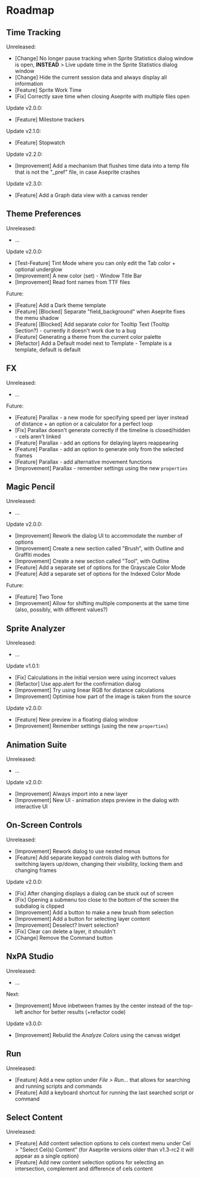 # Roadmap

## Time Tracking

Unreleased:

- [Change] No longer pause tracking when Sprite Statistics dialog window is open, **INSTEAD** > Live update time in the Sprite Statistics dialog window
- [Change] Hide the current session data and always display all information
- [Feature] Sprite Work Time
- [Fix] Correctly save time when closing Aseprite with multiple files open

Update v2.0.0:

- [Feature] Milestone trackers

Update v2.1.0:

- [Feature] Stopwatch

Update v2.2.0:

- [Improvement] Add a mechanism that flushes time data into a temp file that is not the "_pref" file, in case Aseprite crashes

Update v2.3.0:

- [Feature] Add a Graph data view with a canvas render

## Theme Preferences

Unreleased:

- ...

Update v2.0.0:

- [Test-Feature] Tint Mode where you can only edit the Tab color + optional underglow
- [Improvement] A new color (set) - Window Title Bar
- [Improvement] Read font names from TTF files

Future:

- [Feature] Add a Dark theme template
- [Feature] [Blocked] Separate "field_background" when Aseprite fixes the menu shadow
- [Feature] [Blocked] Add separate color for Tooltip Text (Tooltip Section?) - currently it doesn't work due to a bug
- [Feature] Generating a theme from the current color palette
- [Refactor] Add a Default model next to Template - Template is a template, default is default

## FX

Unreleased:

- ...

Future:

- [Feature] Parallax - a new mode for specifying speed per layer instead of distance + an option or a calculator for a perfect loop
- [Fix] Parallax doesn't generate correctly if the timeline is closed/hidden - cels aren't linked 
- [Feature] Parallax - add an options for delaying layers reappearing
- [Feature] Parallax - add an option to generate only from the selected frames
- [Feature] Parallax - add alternative movement functions
- [Improvement] Parallax - remember settings using the new `properties` 

## Magic Pencil

Unreleased:

- ...

Update v2.0.0:

- [Improvement] Rework the dialog UI to accommodate the number of options
- [Improvement] Create a new section called "Brush", with Outline and Graffiti modes
- [Improvement] Create a new section called "Tool", with Outline
- [Feature] Add a separate set of options for the Grayscale Color Mode
- [Feature] Add a separate set of options for the Indexed Color Mode

Future:

- [Feature] Two Tone
- [Improvement] Allow for shifting multiple components at the same time (also, possibly, with different values?)

## Sprite Analyzer

Unreleased:

- ...

Update v1.0.1:

- [Fix] Calculations in the initial version were using incorrect values
- [Refactor] Use app.alert for the confirmation dialog
- [Improvement] Try using linear RGB for distance calculations
- [Improvement] Optimise how part of the image is taken from the source

Update v2.0.0:

- [Feature] New preview in a floating dialog window
- [Improvement] Remember settings (using the new `properties`)

## Animation Suite

Unreleased:

- ...

Update v2.0.0:

- [Improvement] Always import into a new layer
- [Improvement] New UI - animation steps preview in the dialog with interactive UI

## On-Screen Controls

Unreleased:

- [Improvement] Rework dialog to use nested menus
- [Feature] Add separate keypad controls dialog with buttons for switching layers up/down, changing their visibility, locking them and changing frames

Update v2.0.0:

- [Fix] After changing displays a dialog can be stuck out of screen
- [Fix] Opening a submenu too close to the bottom of the screen the subdialog is clipped
- [Improvement] Add a button to make a new brush from selection
- [Improvement] Add a button for selecting layer content
- [Improvement] Deselect? Invert selection?
- [Fix] Clear can delete a layer, it shouldn't
- [Change] Remove the Command button

## NxPA Studio

Unreleased:

- ...

Next:

- [Improvement] Move inbetween frames by the center instead of the top-left anchor for better results (+refactor code)

Update v3.0.0:

- [Improvement] Rebuild the *Analyze Colors* using the canvas widget

## Run

Unreleased:

- [Feature] Add a new option under _File > Run..._ that allows for searching and running scripts and commands 
- [Feature] Add a keyboard shortcut for running the last searched script or command

## Select Content

Unreleased:
- [Feature] Add content selection options to cels context menu under Cel > "Select Cel(s) Content" (for Aseprite versions older than v1.3-rc2 it will appear as a single option)
- [Feature] Add new content selection options for selecting an intersection, complement and difference of cels content